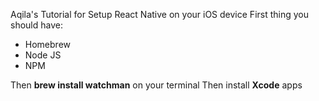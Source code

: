 Aqila's Tutorial for Setup React Native on your iOS device
First thing you should have:
- Homebrew
- Node JS
- NPM

Then **brew install watchman** on your terminal
Then install **Xcode** apps

